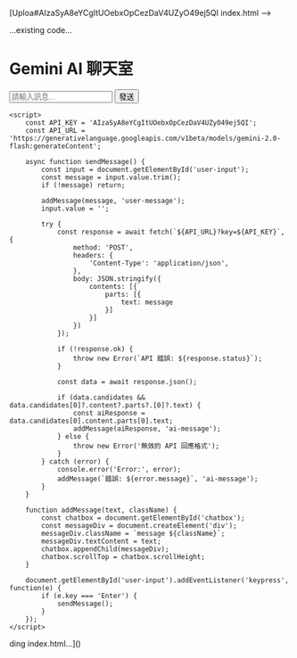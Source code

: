 [Uploa#AIzaSyA8eYCgItUOebxOpCezDaV4UZyO49ej5QI
index.html -->
<!DOCTYPE html>
<html lang="zh-TW">
<head>
    <meta charset="UTF-8">
    <meta name="viewport" content="width=device-width, initial-scale=1.0">
    <title>Gemini AI 聊天室</title>
    ...existing code...
</head>
<body>
    <h1>Gemini AI 聊天室</h1>
    <div id="chatbox"></div>
    <div id="input-container">
        <input type="text" id="user-input" placeholder="請輸入訊息...">
        <button onclick="sendMessage()">發送</button>
    </div>

    <script>
        const API_KEY = 'AIzaSyA8eYCgItUOebxOpCezDaV4UZyO49ej5QI';
        const API_URL = 'https://generativelanguage.googleapis.com/v1beta/models/gemini-2.0-flash:generateContent';

        async function sendMessage() {
            const input = document.getElementById('user-input');
            const message = input.value.trim();
            if (!message) return;

            addMessage(message, 'user-message');
            input.value = '';

            try {
                const response = await fetch(`${API_URL}?key=${API_KEY}`, {
                    method: 'POST',
                    headers: {
                        'Content-Type': 'application/json',
                    },
                    body: JSON.stringify({
                        contents: [{
                            parts: [{
                                text: message
                            }]
                        }]
                    })
                });

                if (!response.ok) {
                    throw new Error(`API 錯誤: ${response.status}`);
                }

                const data = await response.json();
                
                if (data.candidates && data.candidates[0]?.content?.parts?.[0]?.text) {
                    const aiResponse = data.candidates[0].content.parts[0].text;
                    addMessage(aiResponse, 'ai-message');
                } else {
                    throw new Error('無效的 API 回應格式');
                }
            } catch (error) {
                console.error('Error:', error);
                addMessage(`錯誤: ${error.message}`, 'ai-message');
            }
        }

        function addMessage(text, className) {
            const chatbox = document.getElementById('chatbox');
            const messageDiv = document.createElement('div');
            messageDiv.className = `message ${className}`;
            messageDiv.textContent = text;
            chatbox.appendChild(messageDiv);
            chatbox.scrollTop = chatbox.scrollHeight;
        }

        document.getElementById('user-input').addEventListener('keypress', function(e) {
            if (e.key === 'Enter') {
                sendMessage();
            }
        });
    </script>
</body>
</html>ding index.html…]()
